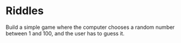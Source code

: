 # Riddles
Build a simple game where the computer chooses a random number between 1 and 100, and the user has to guess it.
